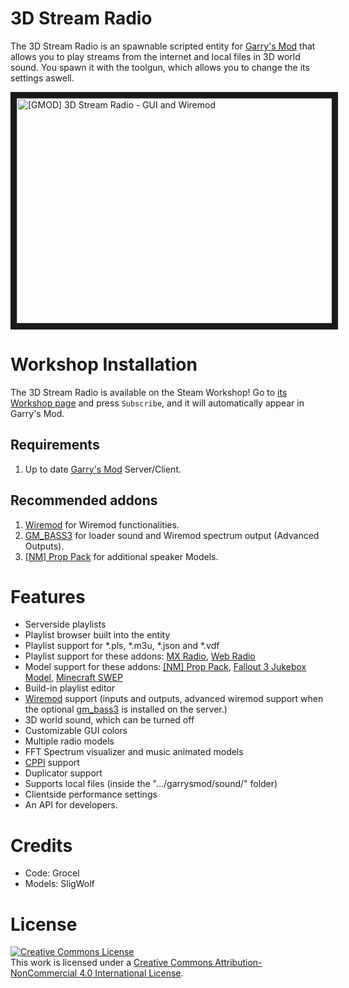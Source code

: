 # 3D Stream Radio
The 3D Stream Radio is an spawnable scripted entity for [Garry's Mod][] that allows you to play streams from the internet and local files in 3D world sound. You spawn it with the toolgun, which allows you to change the its settings aswell.

<a href="http://www.youtube.com/watch?feature=player_embedded&v=P1avmNyiIYc
" target="_blank"><img src="http://img.youtube.com/vi/P1avmNyiIYc/maxresdefault.jpg"
alt="[GMOD] 3D Stream Radio - GUI and Wiremod" width="640" height="360" border="10" /></a>

# Workshop Installation
The 3D Stream Radio is available on the Steam Workshop! Go to [its Workshop page][workshop] and press `Subscribe`, and it will automatically appear in Garry's Mod.

## Requirements
1. Up to date [Garry's Mod][] Server/Client.

## Recommended addons
1. [Wiremod][] for Wiremod functionalities.
2. [GM_BASS3][] for loader sound and Wiremod spectrum output (Advanced Outputs).
2. [\[NM\] Prop Pack][NM Prop Pack] for additional speaker Models.

# Features
- Serverside playlists
- Playlist browser built into the entity
- Playlist support for *.pls, *.m3u, *.json and *.vdf
- Playlist support for these addons: [MX Radio][], [Web Radio][]
- Model support for these addons: [\[NM\] Prop Pack][NM Prop Pack], [Fallout 3 Jukebox Model][], [Minecraft SWEP][]
- Build-in playlist editor
- [Wiremod][] support (inputs and outputs, advanced wiremod support when the optional [gm_bass3][GM_BASS3] is installed on the server.)
- 3D world sound, which can be turned off
- Customizable GUI colors
- Multiple radio models
- FFT Spectrum visualizer and music animated models
- [CPPI][] support
- Duplicator support
- Supports local files (inside the ".../garrysmod/sound/" folder)
- Clientside performance settings
- An API for developers.

# Credits
- Code: Grocel
- Models: SligWolf

# License
<a rel="license" href="http://creativecommons.org/licenses/by-nc/4.0/"><img alt="Creative Commons License" style="border-width:0" src="https://i.creativecommons.org/l/by-nc/4.0/88x31.png" /></a><br />This work is licensed under a <a rel="license" href="http://creativecommons.org/licenses/by-nc/4.0/">Creative Commons Attribution-NonCommercial 4.0 International License</a>.

[Garry's Mod]: <http://garrysmod.com/>
[Wiremod]: <https://github.com/wiremod/wire>
[GM_BASS3]: <https://gmod.facepunch.com/f/gmodaddon/jina/gm-bass3-A-cross-plattform-shared-Lua-API-to-BASS/1/>
[workshop]: <https://steamcommunity.com/sharedfiles/filedetails/?id=246756300>

[MX Radio]: <https://steamcommunity.com/sharedfiles/filedetails/?id=649771207>
[Web Radio]: <https://steamcommunity.com/sharedfiles/filedetails/?id=314470705>
[NM Prop Pack]: <https://steamcommunity.com/sharedfiles/filedetails/?id=605223544>
[Fallout 3 Jukebox Model]: <https://steamcommunity.com/sharedfiles/filedetails/?id=529954000>
[Minecraft SWEP]: <https://steamcommunity.com/sharedfiles/filedetails/?id=116592647>

[CPPI]: <http://ulyssesmod.net/archive/CPPI_v1-3.pdf>
